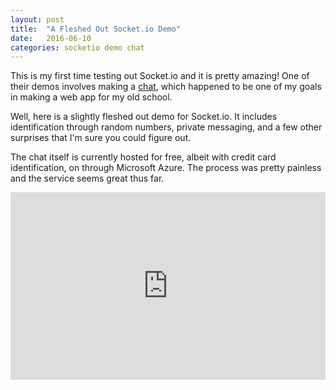 ```yaml
---
layout: post
title:  "A Fleshed Out Socket.io Demo"
date:   2016-06-10
categories: socketio demo chat
---
```


This is my first time testing out Socket.io and it is pretty amazing! One of their demos involves making a [chat](http://socket.io/get-started/chat/), which happened to be one of my goals in making a web app for my old school.

Well, here is a slightly fleshed out demo for Socket.io. It includes identification through random numbers, private messaging, and a few other surprises that I'm sure you could figure out.

The chat itself is currently hosted for free, albeit with credit card identification, on through Microsoft Azure. The process was pretty painless and the service seems great thus far.

<iframe src="https://trin-chat.azurewebsites.net/" style="width: 100%; min-height: 300px; border:none;"></iframe>